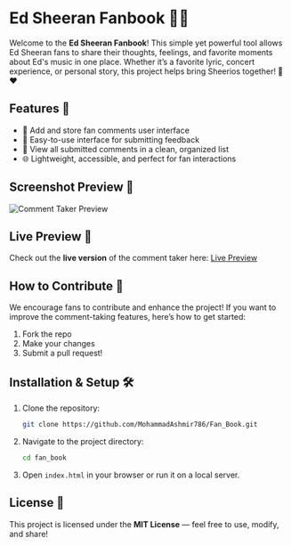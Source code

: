 # **Ed Sheeran Fanbook** 🎤✨

Welcome to the **Ed Sheeran Fanbook**! This simple yet powerful tool allows Ed Sheeran fans to share their thoughts, feelings, and favorite moments about Ed's music in one place. Whether it’s a favorite lyric, concert experience, or personal story, this project helps bring Sheerios together! 💬❤️

## **Features** 🌟
- 💬 Add and store fan comments user interface
- 📝 Easy-to-use interface for submitting feedback
- 🔎 View all submitted comments in a clean, organized list
- 🌐 Lightweight, accessible, and perfect for fan interactions

## **Screenshot Preview** 📸
![Comment Taker Preview](https://github.com/user-attachments/assets/e2a5df56-d32a-43d4-8332-3be2aa7882da)

## **Live Preview** 🔗
Check out the **live version** of the comment taker here: [Live Preview](https://rawcdn.githack.com/MohammadAshmir786/Fan_Book/02f55614756915d314b52172173973f0f5839b11/Fanbook.html)

## **How to Contribute** 🤝
We encourage fans to contribute and enhance the project! If you want to improve the comment-taking features, here’s how to get started:
1. Fork the repo
2. Make your changes
3. Submit a pull request!

## **Installation & Setup** 🛠️
1. Clone the repository:
   ```bash
   git clone https://github.com/MohammadAshmir786/Fan_Book.git
   ```
2. Navigate to the project directory:
   ```bash
   cd fan_book
   ```
3. Open `index.html` in your browser or run it on a local server.

## **License** 📜
This project is licensed under the **MIT License** — feel free to use, modify, and share!
